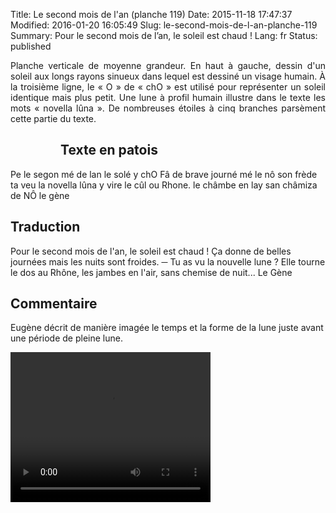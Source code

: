 Title: Le second mois de l'an (planche 119)
Date: 2015-11-18 17:47:37
Modified: 2016-01-20 16:05:49
Slug: le-second-mois-de-l-an-planche-119
Summary: Pour le second mois de l’an, le soleil est chaud ! 
Lang: fr
Status: published

<p style="text-align:justify;">Planche verticale de moyenne grandeur. En haut à gauche, dessin d'un soleil aux longs rayons sinueux dans lequel est dessiné un visage humain. À la troisième ligne, le « O » de « chO » est utilisé pour représenter un soleil identique mais plus petit. Une lune à profil humain illustre dans le texte les mots « novella lûna ». De nombreuses étoiles à cinq branches parsèment cette partie du texte.</p>

<figure class="image-block" style="float: left;">
  <img alt="" src="{static}/images/planche_119.png">
  <figcaption style="max-width: 170px"></figcaption>
</figure>

## Texte en patois

Pe le segon mé de lan le solé y chO   Fâ de brave journé mé le nô son frède ta veu la novella lûna y vire le cûl ou Rhone. le châmbe en lay san  châmiza de NÔ                                        le gène

## Traduction

Pour le second mois de l'an, le soleil est chaud ! Ça donne de belles journées mais les nuits sont froides.
─  Tu as vu la nouvelle lune ? Elle tourne le dos au Rhône, les jambes en l'air, sans chemise de nuit...
Le Gène

## Commentaire

Eugène décrit de manière imagée le temps et la forme de la lune juste avant une période de pleine lune.



<video width="320" height="240" controls>
  <source src="https://d1njpgd0ygatdn.cloudfront.net/video_119.mp4" type="video/mp4">
</video>
